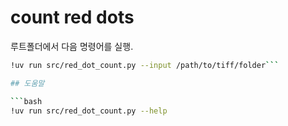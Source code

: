 # count red dots

루트폴더에서 다음 명령어를 실행.

```bash
!uv run src/red_dot_count.py --input /path/to/tiff/folder```

## 도움말

```bash
!uv run src/red_dot_count.py --help
```